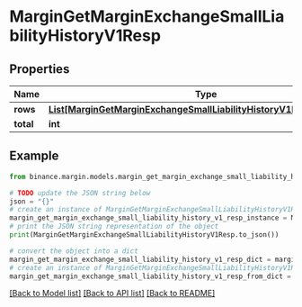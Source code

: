 # MarginGetMarginExchangeSmallLiabilityHistoryV1Resp


## Properties

Name | Type | Description | Notes
------------ | ------------- | ------------- | -------------
**rows** | [**List[MarginGetMarginExchangeSmallLiabilityHistoryV1RespRowsInner]**](MarginGetMarginExchangeSmallLiabilityHistoryV1RespRowsInner.md) |  | [optional] 
**total** | **int** |  | [optional] 

## Example

```python
from binance.margin.models.margin_get_margin_exchange_small_liability_history_v1_resp import MarginGetMarginExchangeSmallLiabilityHistoryV1Resp

# TODO update the JSON string below
json = "{}"
# create an instance of MarginGetMarginExchangeSmallLiabilityHistoryV1Resp from a JSON string
margin_get_margin_exchange_small_liability_history_v1_resp_instance = MarginGetMarginExchangeSmallLiabilityHistoryV1Resp.from_json(json)
# print the JSON string representation of the object
print(MarginGetMarginExchangeSmallLiabilityHistoryV1Resp.to_json())

# convert the object into a dict
margin_get_margin_exchange_small_liability_history_v1_resp_dict = margin_get_margin_exchange_small_liability_history_v1_resp_instance.to_dict()
# create an instance of MarginGetMarginExchangeSmallLiabilityHistoryV1Resp from a dict
margin_get_margin_exchange_small_liability_history_v1_resp_from_dict = MarginGetMarginExchangeSmallLiabilityHistoryV1Resp.from_dict(margin_get_margin_exchange_small_liability_history_v1_resp_dict)
```
[[Back to Model list]](../README.md#documentation-for-models) [[Back to API list]](../README.md#documentation-for-api-endpoints) [[Back to README]](../README.md)


